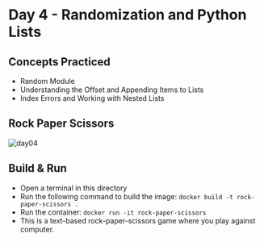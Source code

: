 # Day 4 - Randomization and Python Lists
## Concepts Practiced
- Random Module
- Understanding the Offset and Appending Items to Lists
- Index Errors and Working with Nested Lists
## Rock Paper Scissors
![day04](https://github.com/jolynutella/100-days-of-Python-and-Docker/assets/49729426/082bbf91-0188-4e78-9928-25f46d8a29a7)
## Build & Run 
- Open a terminal in this directory
- Run the following command to build the image:
```docker build -t rock-paper-scissors .```
- Run the container:
```docker run -it rock-paper-scissors```
- This is a text-based rock-paper-scissors game where you play against computer.
